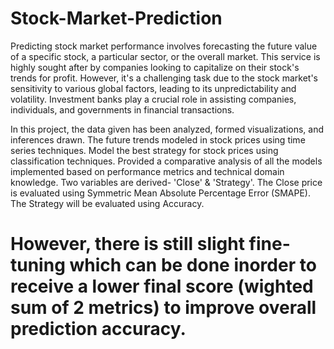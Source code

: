# Stock-Market-Prediction

Predicting stock market performance involves forecasting the future value of a specific stock, a particular sector, or the overall market. This service is highly sought after by companies looking to capitalize on their stock's trends for profit. However, it's a challenging task due to the stock market's sensitivity to various global factors, leading to its unpredictability and volatility. Investment banks play a crucial role in assisting companies, individuals, and governments in financial transactions.

In this project, the data given has been analyzed, formed visualizations, and  inferences drawn. The future trends modeled in stock prices using time series techniques. Model the best strategy for stock prices using classification techniques. Provided a comparative analysis of all the models implemented based on performance metrics and technical domain knowledge. 
Two variables are derived- 'Close' & 'Strategy'. 
The Close price is evaluated using Symmetric Mean Absolute Percentage Error (SMAPE). 
The Strategy will be evaluated using Accuracy.

# However, there is still slight fine-tuning which can be done inorder to receive a lower final score (wighted sum of 2 metrics) to improve overall prediction accuracy. 
